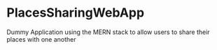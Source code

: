 # PlacesSharingWebApp

Dummy Application using the MERN stack to allow users to share their places with one another
